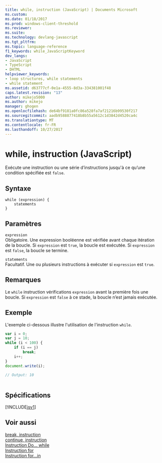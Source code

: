 ```yaml
---
title: while, instruction (JavaScript) | Documents Microsoft
ms.custom: 
ms.date: 01/18/2017
ms.prod: windows-client-threshold
ms.reviewer: 
ms.suite: 
ms.technology: devlang-javascript
ms.tgt_pltfrm: 
ms.topic: language-reference
f1_keywords: while_JavaScriptKeyword
dev_langs:
- JavaScript
- TypeScript
- DHTML
helpviewer_keywords:
- loop structures, while statements
- while statement
ms.assetid: d63777cf-0e1a-4555-8d3a-334381001f48
caps.latest.revision: "13"
author: mikejo5000
ms.author: mikejo
manager: ghogen
ms.openlocfilehash: de64bf9181a0fc86a528fa7af21216b99530f217
ms.sourcegitcommit: aadb9588877418b8b55a5612c1d3842d4520ca4c
ms.translationtype: MT
ms.contentlocale: fr-FR
ms.lasthandoff: 10/27/2017
---
```

# <a name="while-statement-javascript"></a>while, instruction (JavaScript)
Exécute une instruction ou une série d’instructions jusqu'à ce qu’une condition spécifiée est `false`.  
  
## <a name="syntax"></a>Syntaxe  
  
```  
while (expression) {  
    statements  
}   
```  
  
## <a name="parameters"></a>Paramètres  
 `expression`  
 Obligatoire. Une expression booléenne est vérifiée avant chaque itération de la boucle. Si `expression` est `true`, la boucle est exécutée. Si `expression` est `false`, la boucle se termine.  
  
 `statements`  
 Facultatif. Une ou plusieurs instructions à exécuter si `expression` est `true`.  
  
## <a name="remarks"></a>Remarques  
 Le `while` instruction vérifications `expression` avant la première fois une boucle. Si `expression` est `false` à ce stade, la boucle n’est jamais exécutée.  
  
## <a name="example"></a>Exemple  
 L'exemple ci-dessous illustre l'utilisation de l'instruction `while`.  
  
```JavaScript  
var i = 0;  
var j = 10;  
while (i < 100) {  
    if (i == j)  
        break;  
    i++;  
}  
document.write(i);  
  
// Output: 10  
  
```  
  
## <a name="requirements"></a>Spécifications  
 [!INCLUDE[jsv1](../../javascript/misc/includes/jsv1-md.md)]  
  
## <a name="see-also"></a>Voir aussi  
 [break, instruction](../../javascript/reference/break-statement-javascript.md)   
 [continue, instruction](../../javascript/reference/continue-statement-javascript.md)   
 [Instruction Do... while](../../javascript/reference/do-dot-dot-dot-while-statement-javascript.md)   
 [Instruction for](../../javascript/reference/for-statement-javascript.md)   
 [Instruction for...in](../../javascript/reference/for-dot-dot-dot-in-statement-javascript.md)